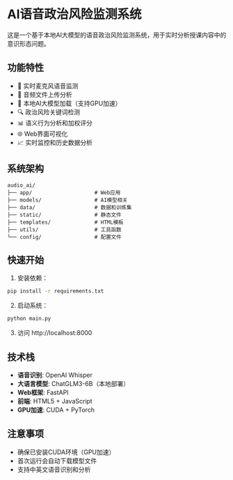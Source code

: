 # AI语音政治风险监测系统

这是一个基于本地AI大模型的语音政治风险监测系统，用于实时分析授课内容中的意识形态问题。

## 功能特性

- 🎤 实时麦克风语音监测
- 📁 音频文件上传分析
- 🤖 本地AI大模型加载（支持GPU加速）
- 🔍 政治风险关键词检测
- 📊 语义行为分析和加权评分
- 🌐 Web界面可视化
- 📈 实时监控和历史数据分析

## 系统架构

```
audio_ai/
├── app/                    # Web应用
├── models/                 # AI模型相关
├── data/                   # 数据和训练集
├── static/                 # 静态文件
├── templates/              # HTML模板
├── utils/                  # 工具函数
└── config/                 # 配置文件
```

## 快速开始

1. 安装依赖：
```bash
pip install -r requirements.txt
```

2. 启动系统：
```bash
python main.py
```

3. 访问 http://localhost:8000

## 技术栈

- **语音识别**: OpenAI Whisper
- **大语言模型**: ChatGLM3-6B（本地部署）
- **Web框架**: FastAPI
- **前端**: HTML5 + JavaScript
- **GPU加速**: CUDA + PyTorch

## 注意事项

- 确保已安装CUDA环境（GPU加速）
- 首次运行会自动下载模型文件
- 支持中英文语音识别和分析
